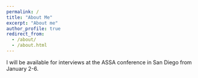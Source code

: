 ```yaml
---
permalink: /
title: "About Me"
excerpt: "About me"
author_profile: true
redirect_from: 
  - /about/
  - /about.html
---
```



  I will be available for interviews at the ASSA conference in San Diego from January 2-6.
